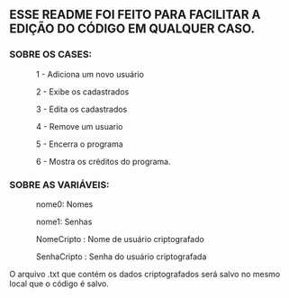## ESSE README FOI FEITO PARA FACILITAR A EDIÇÃO DO CÓDIGO EM QUALQUER CASO.

### SOBRE OS CASES:
<ul>
<ol> 1 - Adiciona um novo usuário </ol>
<ol> 2 - Exibe os cadastrados  </ol> 
<ol> 3 - Edita os cadastrados </ol> 
<ol> 4 - Remove um usuario </ol>
<ol> 5 - Encerra o programa </ol>
<ol> 6 - Mostra os créditos do programa.</ol>
  </ul>

### SOBRE AS VARIÁVEIS:
<ul>
<ol> nome0: Nomes </ol>
<ol> nome1: Senhas </ol>
<ol> NomeCripto : Nome de usuário criptografado</ol>
<ol> SenhaCripto : Senha do usuário criptografada</ol>
</ul>

<p>O arquivo .txt que contém os dados criptografados será salvo no mesmo local que o código é salvo.</p>
